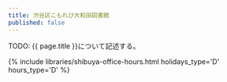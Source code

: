 ```yaml
---
title: 渋谷区こもれび大和田図書館
published: false
---
```


TODO: {{ page.title }}について記述する。

{% include libraries/shibuya-office-hours.html holidays_type='D' hours_type='D' %}
